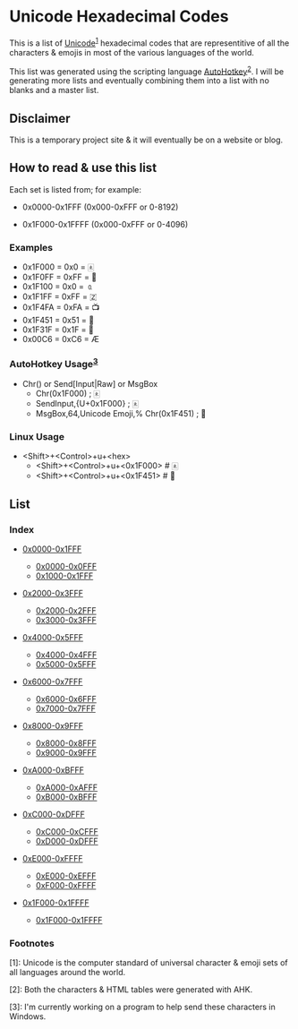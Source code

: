 # Unicode Hexadecimal Codes

This is a list of [Unicode](https://duckduckgo.com/?q=unicode&ia=web)<sup>[1](#note1)</sup> hexadecimal codes that are representitive of all the characters &amp; emojis in most of the various languages of the world.

This list was generated using the scripting language [AutoHotkey](https://www.autohotkey.com/)<sup>[2](#note2)</sup>. I will be generating more lists and eventually combining them into a list with no blanks and a master list.

## Disclaimer

This is a temporary project site &amp; it will eventually be on a website or blog.

## How to read &amp; use this list

Each set is listed from; for example:

- 0x0000-0x1FFF (0x000-0xFFF or 0-8192)

- 0x1F000-0x1FFFF (0x000-0xFFF or 0-4096)

### Examples

- 0x1F000 = 0x0 = 🀀
- 0x1F0FF = 0xFF = 🃿
- 0x1F100 = 0x0 = 🄀
- 0x1F1FF = 0xFF = 🇿
- 0x1F4FA = 0xFA = 📺
- 0x1F451 = 0x51 = 👑
- 0x1F31F = 0x1F = 🌟
- 0x00C6 = 0xC6 = Æ

### AutoHotkey Usage<sup>[3](#note3)</sup>

- Chr() or Send[Input|Raw] or MsgBox
  - Chr(0x1F000) ; 🀀
  - SendInput,{U+0x1F000} ; 🀀
  - MsgBox,64,Unicode Emoji,% Chr(0x1F451) ; 👑

### Linux Usage

- \<Shift\>+\<Control\>+u+\<hex\>
  - \<Shift\>+\<Control\>+u+\<0x1F000\> # 🀀
  - \<Shift\>+\<Control\>+u+\<0x1F451\> # 👑

<a name="list"></a>

## List

### Index

- [0x0000-0x1FFF](../../0x0000-0x1FFF/README.md)
  - [0x0000-0x0FFF](https://github.com/Lateralus138/Unicode-Char-List-0x0000-0x1FFF#0x0000)
  - [0x1000-0x1FFF](https://github.com/Lateralus138/Unicode-Char-List-0x0000-0x1FFF#0x1000)
- [0x2000-0x3FFF](https://github.com/Lateralus138/Unicode-Char-List-0x2000-0x3FFF)
  - [0x2000-0x2FFF](https://github.com/Lateralus138/Unicode-Char-List-0x2000-0x3FFF#0x2000)
  - [0x3000-0x3FFF](https://github.com/Lateralus138/Unicode-Char-List-0x2000-0x3FFF#0x3000)

- [0x4000-0x5FFF](https://github.com/Lateralus138/Unicode-Char-List-0x4000-0x5FFF)
  - [0x4000-0x4FFF](https://github.com/Lateralus138/Unicode-Char-List-0x4000-0x5FFF#0x4000)
  - [0x5000-0x5FFF](https://github.com/Lateralus138/Unicode-Char-List-0x4000-0x5FFF#0x5000)
- [0x6000-0x7FFF](https://github.com/Lateralus138/Unicode-Char-List-0x6000-0x7FFF)
  - [0x6000-0x6FFF](https://github.com/Lateralus138/Unicode-Char-List-0x6000-0x7FFF#0x6000)
  - [0x7000-0x7FFF](https://github.com/Lateralus138/Unicode-Char-List-0x6000-0x7FFF#0x7000)

- [0x8000-0x9FFF](https://github.com/Lateralus138/Unicode-Char-List-0x8000-0x9FFF)
  - [0x8000-0x8FFF](https://github.com/Lateralus138/Unicode-Char-List-0x8000-0x9FFF#0x8000)
  - [0x9000-0x9FFF](https://github.com/Lateralus138/Unicode-Char-List-0x8000-0x9FFF#0x9000)
- [0xA000-0xBFFF](https://github.com/Lateralus138/Unicode-Char-List-0xA000-0xBFFF)
  - [0xA000-0xAFFF](https://github.com/Lateralus138/Unicode-Char-List-0xA000-0xBFFF#0xA000)
  - [0xB000-0xBFFF](https://github.com/Lateralus138/Unicode-Char-List-0xA000-0xBFFF#0xB000)

- [0xC000-0xDFFF](https://github.com/Lateralus138/Unicode-Char-List-0xC000-0xDFFF)
  - [0xC000-0xCFFF](https://github.com/Lateralus138/Unicode-Char-List-0xC000-0xDFFF#0xC000)
  - [0xD000-0xDFFF](https://github.com/Lateralus138/Unicode-Char-List-0xC000-0xDFFF#0xD000)
- [0xE000-0xFFFF](https://github.com/Lateralus138/Unicode-Char-List-0xE000-0xFFFF)
  - [0xE000-0xEFFF](https://github.com/Lateralus138/Unicode-Char-List-0xE000-0xFFFF#0xE000)
  - [0xF000-0xFFFF](https://github.com/Lateralus138/Unicode-Char-List-0xE000-0xFFFF#0xF000)

- [0x1F000-0x1FFFF](https://github.com/Lateralus138/Unicode-Char-List-0x1F000-0x1FFFF)
  - [0x1F000-0x1FFFF](https://github.com/Lateralus138/Unicode-Char-List-0x1F000-0x1FFFF#0x1F000)

### Footnotes

<a name="note1">[1]</a>: Unicode is the computer standard of universal character &amp; emoji sets of all languages around the world. 

<a name="note2">[2]</a>: Both the characters &amp; HTML tables were generated with AHK.

<a name="note3">[3]</a>: I'm currently working on a program to help send these characters in Windows.
